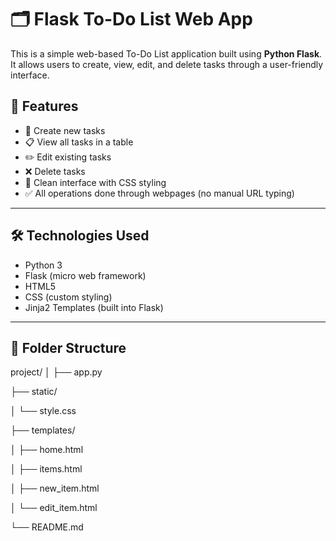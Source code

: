 # 🗂️ Flask To-Do List Web App

This is a simple web-based To-Do List application built using **Python Flask**. It allows users to create, view, edit, and delete tasks through a user-friendly interface.


## 🚀 Features

- 📝 Create new tasks
- 📋 View all tasks in a table
- ✏️ Edit existing tasks
- ❌ Delete tasks
- 🎨 Clean interface with CSS styling
- ✅ All operations done through webpages (no manual URL typing)

---

## 🛠️ Technologies Used

- Python 3
- Flask (micro web framework)
- HTML5
- CSS (custom styling)
- Jinja2 Templates (built into Flask)

---

## 📂 Folder Structure

project/
│
├── app.py

├── static/

│ └── style.css

├── templates/

│ ├── home.html

│ ├── items.html

│ ├── new_item.html

│ └── edit_item.html

└── README.md


